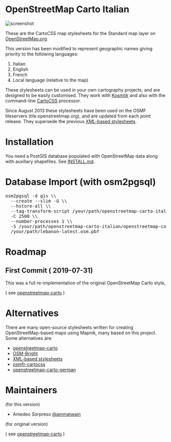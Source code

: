 # OpenStreetMap Carto Italian

![screenshot](https://raw.github.com/ammatwain/openstreetmap-carto-italian/master/preview.png)

These are the CartoCSS map stylesheets for the Standard map layer on [OpenStreetMap.org](https://www.openstreetmap.org).

This version has been modified to represent geographic names giving priority to the following languages:
1) Italian
2) English
3) French
3) Local language (relative to the map)

These stylesheets can be used in your own cartography projects, and are designed
to be easily customised. They work with [Kosmtik](https://github.com/kosmtik/kosmtik)
 and also with the command-line [CartoCSS](https://github.com/mapbox/carto) processor.

Since August 2013 these stylesheets have been used on the OSMF tileservers (tile.openstreetmap.org), and
are updated from each point release. They supersede the previous [XML-based stylesheets](https://github.com/openstreetmap/mapnik-stylesheets).

# Installation

You need a PostGIS database populated with OpenStreetMap data along with auxillary shapefiles.
See [INSTALL.md](INSTALL.md).

# Database Import (with osm2pgsql)
<pre>
osm2pgsql -d gis \\
  --create --slim -G \\
  --hstore-all \\
  --tag-transform-script /your/path/openstreetmap-carto-italian/openstreetmap-carto.lua \\
  -C 2500 \\
  --number-processes 1 \\
  -S /your/path/openstreetmap-carto-italian/openstreetmap-carto.style \\
  /your/path/lebanon-latest.osm.pbf
</pre>

# Roadmap

## First Commit ( 2019-07-31)

This was a full re-implementation of the original OpenStreetMap Carto style,

( see  [openstreetmap-carto](https://github.com/gravitystorm/openstreetmap-carto) )

# Alternatives

There are many open-source stylesheets written for creating OpenStreetMap-based
maps using Mapnik, many based on this project. Some alternatives are:

* [openstreetmap-carto](https://github.com/gravitystorm/openstreetmap-carto)
* [OSM-Bright](https://github.com/mapbox/osm-bright)
* [XML-based stylesheets](https://trac.openstreetmap.org/browser/subversion/applications/rendering/mapnik)
* [osmfr-cartocss](https://github.com/cquest/osmfr-cartocss)
* [openstreetmap-carto-german](https://github.com/giggls/openstreetmap-carto-de)

# Maintainers
(for this version)

* Amedeo Sorpreso [@ammatwain](https://github.com/ammatwain/)

(for original version)

( see  [openstreetmap-carto](https://github.com/gravitystorm/openstreetmap-carto) )
